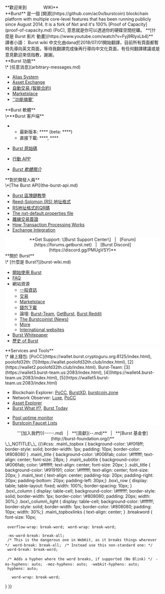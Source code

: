 <languages/>

<div class="main_topbox">
<div class="main_title">
**歡迎來到 <span style="color:#ffffff">BURST</span> WIKI**

</div>
<div class="main_text">
**Burst** 是一個 [開源](https://github.com/ac0v/burstcoin) blockchain platform with multiple core-level features that has been running publicly since August 2014. It is a fork of Nxt and it's 100% [Proof of Capacity](proof-of-capacity.md) (PoC), 意思就是你可以透過你的硬碟空間挖礦。
**[什麼是 Burst 影片 動畫](https://www.youtube.com/watch?v=Fyj9RIyxLb4)**

</div>
譯者小語： Burst wiki 中文化由dana於2018/07/01開始翻譯，目前所有頁面都暫時先導向英文頁面，等待我翻譯完成後再行導向中文化頁面，有任何翻譯建議或是意見歡迎來信指教，謝謝。

<div class="box_row">
<div class="box_column">
<div class="main_subtitle">
**Burst 功能**

</div>
\* [任意消息](arbitrary-messages.md)

-   [Alias System](alias-system.md)
-   [Asset Exchange](asset-exchange.md)
-   [自動交易 (智能合約)](automated-transaction.md)
-   [Marketplace](marketplace.md)
-   [''功能摘要'](current-features.md)

</div>
<div class="box_column">
<div class="main_subtitle">
**Burst 軟體**

</div>
\***Burst 客戶端**

-   -   最新版本: **** (beta: ****)
    -   直接下載: ****, ****

-   [Burst 原始碼](https://github.com/PoC-Consortium/burstcoin)
-   [行動 APP](mobile-app.md)
-   *[Burst 軟體簡介](burst-software.md)*

</div>
<div class="box_column">
<div class="main_subtitle">
**對於開發人員**

</div>
\*[The Burst API](the-burst-api.md)

-   [Burst 區塊鏈教學](burst-blockchain-tutorial.md)
-   [Reed-Solomon (RS) 地址格式](rs-address-format.md)
-   [ RS地址格式的QR碼](qr-codes-for-rs-address-format.md)
-   [The nxt-default.properties file](nxt-default-properties-configuration-file.md)
-   [離線交易簽證](offline-transaction-signing.md)
-   [How Transaction Processing Works](how-tx-processing-works.md)
-   [Exchange Integration](exchange-integration.md)

</div>
</div>
<div class="box_row">
<div class="box_column_light" style="background-color: #ffffff; text-align:center;">
**Get Support: \[Burst Support Center\]   |   [Forum](https://forums.getburst.net)   |   [Burst Discord](https://discord.gg/PMUgVSY)**

</div>
</div>
<div class="box_row">
<div class="box_column" style="background-color: #ffffff;">
<div class="sub_title">
**關於 Burst**

</div>
\* [什麼是 Burst?](burst-wiki.md)

-   [開始使用 Burst](getting-started.md)
-   [FAQ](faq.md)
-   網站資源
    -   [一般資訊](https://www.burst-coin.org/)
    -   [交易](--.md)
    -   [Marketplace](http://x.burstnation.com/交易marketplace)
    -   [錢包下載](http://burstwallet.io/)
    -   論壇: [Burst-Team](http://burstforum.net/), [GetBurst](https://forums.getburst.net/), [Burst Reddit](https://www.reddit.com/r/burstcoin/)
    -   [The Burstcoinist (News)](https://www.burstcoin.ist/)
    -   [More](list-of-burst-related-websites.md)
    -   [International websites](list-of-international-burst-websites.md)
-   [Burst Whitepaper](whitepaper-burst.md)
-   [歷史 of Burst](---of-burst.md)

</div>
<div class="box_column" style="background-color: #ffffff;">
<div class="sub_title">
**Services and Tools**

</div>
\* 線上錢包: [PoCC](https://wallet.burst.cryptoguru.org:8125/index.html), poolofd32th: [1](https://wallet.poolofd32th.club/index.html), [2](https://wallet2.poolofd32th.club/index.html). Burst-Team: [3](https://wallet3.burst-team.us:2083/index.html), [4](https://wallet4.burst-team.us:2083/index.html), [5](https://wallet5.burst-team.us:2083/index.html)

-   Blockchain Explorer: [PoCC](https://explore.burst.cryptoguru.org/), [BurstXD](http://burstxd.com/blocks/), [burstcoin.zone](http://burstcoin.zone/wordpress/blockexplorer/)
-   Network Observer: [Luxe](http://burstcoin.cc/), [PoCC](https://explore.burst.cryptoguru.org/tool/observe)
-   [Asset Explorer](http://asset.burstnation.com/)
-   [Burst What If?](http://whatif.burstnation.com/), [Burst Today](http://www.burst.today/)

<!-- -->

-   [Pool uptime monitor](https://uptime.statuscake.com/?TestID=M30iNz7TSq)
-   [Burstcoin Faucet Lists](http://burstfaucets.com/)

</div>
</div>
<div id="main_topboxlinks">
<center>
'''[加入我們!](-----.md)   |   **[貢獻](--.md)**   |   **[Burst 基金會](http://burst-foundation.org/)**

</center>
</div>
</div>
\_\_NOTITLE\_\_ {{\#css: .main\_topbox { background-color: \#f0f8ff; border-style: solid; border-width: 1px; padding: 10px; border-color: \#808080 } .main\_title { background-color: \#006fab; color: \#ffffff; text-align: center; font-size: 28px; } .main\_subtitle { background-color: \#006fab; color: \#ffffff; text-align: center; font-size: 20px; } .sub\_title { background-color: \#919191; color: \#ffffff; text-align: center; font-size: 20px; } .main\_text { text-align: center; padding-top: 20px; padding-right: 30px; padding-bottom: 20px; padding-left: 30px;} .box\_row { display: table; table-layout: fixed; width: 100%; border-spacing: 10px; } .box\_column { display: table-cell; background-color: \#ffffff; border-style: solid; border-width: 1px; border-color: \#808080; padding: 20px; width: 30%;} .box\_column\_light { display: table-cell; background-color: \#ffffff; border-style: solid; border-width: 1px; border-color: \#808080; padding: 10px; width: 30%;} .main\_topboxlinks { text-align: center; } .breakword { font-size: 10px;

` overflow-wrap: break-word;`
` word-wrap: break-word;`

` -ms-word-break: break-all;`
` /* This is the dangerous one in WebKit, as it breaks things wherever */`
` word-break: break-all;`
` /* Instead use this non-standard one: */`
` word-break: break-word;`

` /* Adds a hyphen where the word breaks, if supported (No Blink) */`
` -ms-hyphens: auto;`
` -moz-hyphens: auto;`
` -webkit-hyphens: auto;`
` hyphens: auto;`

`   word-wrap: break-word;`

} }}
